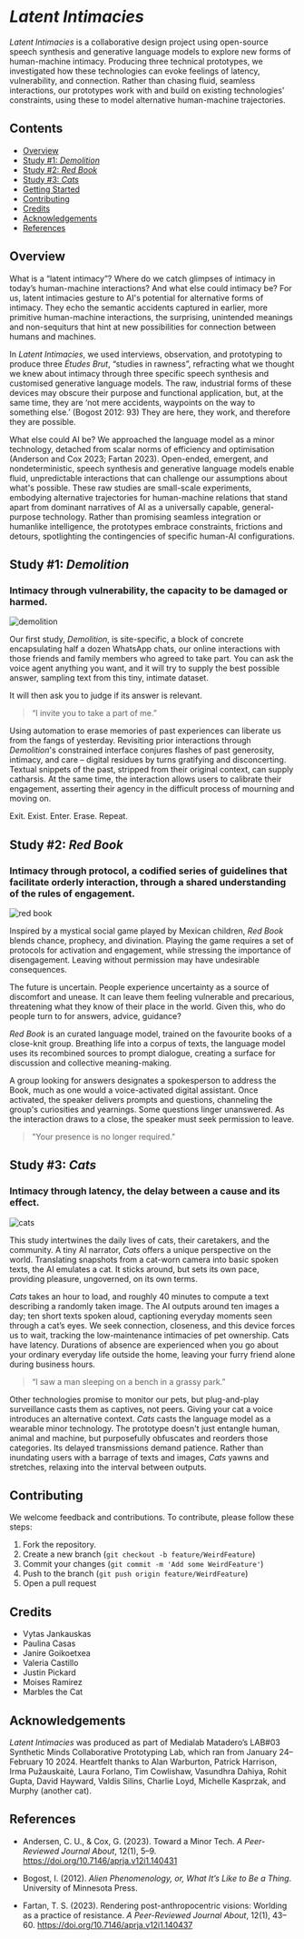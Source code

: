 # _Latent Intimacies_

_Latent Intimacies_ is a collaborative design project using open-source speech synthesis and generative language models to explore new forms of human-machine intimacy. Producing three technical prototypes, we investigated how these technologies can evoke feelings of latency, vulnerability, and connection. Rather than chasing fluid, seamless interactions, our prototypes work with and build on existing technologies' constraints, using these to model alternative human-machine trajectories.


## Contents

- [Overview](#overview)
- [Study #1: _Demolition_](#study-1-demolition)
- [Study #2: _Red Book_](#study-2-red-book)
- [Study #3: _Cats_](#study-3-cats)
- [Getting Started](#getting-started)
- [Contributing](#contributing)
- [Credits](#credits)
- [Acknowledgements](#acknowledgements)
- [References](#references)


## Overview

What is a “latent intimacy”? Where do we catch glimpses of intimacy in today’s human-machine interactions? And what else could intimacy be? For us, latent intimacies gesture to AI's potential for alternative forms of intimacy. They echo the semantic accidents captured in earlier, more primitive human-machine interactions, the surprising, unintended meanings and non-sequiturs that hint at new possibilities for connection between humans and machines.

In _Latent Intimacies_, we used interviews, observation, and prototyping to produce three _Études Brut_, “studies in rawness”, refracting what we thought we knew about intimacy through three specific speech synthesis and customised generative language models. The raw, industrial forms of these devices may obscure their purpose and functional application, but, at the same time, they are ‘not mere accidents, waypoints on the way to something else.’ (Bogost 2012: 93) They are here, they work, and therefore they are possible. 

What else could AI be? We approached the language model as a minor technology, detached from scalar norms of efficiency and optimisation (Anderson and Cox 2023; Fartan 2023). Open-ended, emergent, and nondeterministic, speech synthesis and generative language models enable fluid, unpredictable interactions that can challenge our assumptions about what's possible. These raw studies are small-scale experiments, embodying alternative trajectories for human-machine relations that stand apart from dominant narratives of AI as a universally capable, general-purpose technology. Rather than promising seamless integration or humanlike intelligence, the prototypes embrace constraints, frictions and detours, spotlighting the contingencies of specific human-AI configurations.


## Study #1: _Demolition_
### Intimacy through vulnerability, the capacity to be damaged or harmed.

![demolition](https://github.com/modern-online/latent_intimacies/blob/main/images/demolition.jpg)

Our first study, _Demolition_, is site-specific, a block of concrete encapsulating half a dozen WhatsApp chats, our online interactions with those friends and family members who agreed to take part. You can ask the voice agent anything you want, and it will try to supply the best possible answer, sampling text from this tiny, intimate dataset.

It will then ask you to judge if its answer is relevant.

> “I invite you to take a part of me.”

Using automation to erase memories of past experiences can liberate us from the fangs of yesterday. Revisiting prior interactions through _Demolition_'s constrained interface conjures flashes of past generosity, intimacy, and care – digital residues by turns gratifying and disconcerting. Textual snippets of the past, stripped from their original context, can supply catharsis. At the same time, the interaction allows users to calibrate their engagement, asserting their agency in the difficult process of mourning and moving on. 

Exit. Exist. Enter. Erase. Repeat.


## Study #2: _Red Book_
### Intimacy through protocol, a codified series of guidelines that facilitate orderly interaction, through a shared understanding of the rules of engagement. 

![red book](https://github.com/modern-online/latent_intimacies/blob/main/images/red_book_live.jpg)

Inspired by a mystical social game played by Mexican children, _Red Book_ blends chance, prophecy, and divination. Playing the game requires a set of protocols for activation and engagement, while stressing the importance of disengagement. Leaving without permission may have undesirable consequences.

The future is uncertain. People experience uncertainty as a source of discomfort and unease. It can leave them feeling vulnerable and precarious, threatening what they know of their place in the world. Given this, who do people turn to for answers, advice, guidance?

_Red Book_ is an curated language model, trained on the favourite books of a close-knit group. Breathing life into a corpus of texts, the language model uses its recombined sources to prompt dialogue, creating a surface for discussion and collective meaning-making.

A group looking for answers designates a spokesperson to address the Book, much as one would a voice-activated digital assistant. Once activated, the speaker delivers prompts and questions, channeling the group's curiosities and yearnings. Some questions linger unanswered. As the interaction draws to a close, the speaker must seek permission to leave.

> "Your presence is no longer required."


## Study #3: _Cats_
### Intimacy through latency, the delay between a cause and its effect.

![cats](https://github.com/modern-online/latent_intimacies/blob/main/images/cats.jpg)

This study intertwines the daily lives of cats, their caretakers, and the community. A tiny AI narrator, _Cats_ offers a unique perspective on the world. Translating snapshots from a cat-worn camera into basic spoken texts, the AI emulates a cat. It sticks around, but sets its own pace, providing pleasure, ungoverned, on its own terms.

_Cats_ takes an hour to load, and roughly 40 minutes to compute a text describing a randomly taken image. The AI outputs around ten images a day; ten short texts spoken aloud, captioning everyday moments seen through a cat’s eyes. We seek connection, closeness, and this device forces us to wait, tracking the low-maintenance intimacies of pet ownership. Cats have latency. Durations of absence are experienced when you go about your ordinary everyday life outside the home, leaving your furry friend alone during business hours. 

> “I saw a man sleeping on a bench in a grassy park.”

Other technologies promise to monitor our pets, but plug-and-play surveillance casts them as captives, not peers. Giving your cat a voice introduces an alternative context. _Cats_ casts the language model as a wearable minor technology. The prototype doesn't just entangle human, animal and machine, but purposefully obfuscates and reorders those categories. Its delayed transmissions demand patience. Rather than inundating users with a barrage of texts and images, _Cats_ yawns and stretches, relaxing into the interval between outputs.


## Contributing

We welcome feedback and contributions. To contribute, please follow these steps:

1. Fork the repository.
2. Create a new branch (`git checkout -b feature/WeirdFeature`)
3. Commit your changes (`git commit -m 'Add some WeirdFeature'`)
4. Push to the branch (`git push origin feature/WeirdFeature`)
5. Open a pull request


## Credits

- Vytas Jankauskas
- Paulina Casas
- Janire Goikoetxea
- Valeria Castillo
- Justin Pickard
- Moises Ramirez
- Marbles the Cat  


## Acknowledgements

_Latent Intimacies_ was produced as part of Medialab Matadero’s LAB#03 Synthetic Minds Collaborative Prototyping Lab, which ran from January 24–February 10 2024. Heartfelt thanks to Alan Warburton, Patrick Harrison, Irma Pužauskaitė, Laura Forlano, Tim Cowlishaw, Vasundhra Dahiya, Rohit Gupta, David Hayward, Valdis Silins, Charlie Loyd, Michelle Kasprzak, and Murphy (another cat).


## References

- Andersen, C. U., & Cox, G. (2023). Toward a Minor Tech. _A Peer-Reviewed Journal About_, 12(1), 5–9. https://doi.org/10.7146/aprja.v12i1.140431

- Bogost, I. (2012). _Alien Phenomenology, or, What It’s Like to Be a Thing_. University of Minnesota Press.

- Fartan, T. S. (2023). Rendering post-anthropocentric visions: Worlding as a practice of resistance. _A Peer-Reviewed Journal About_, 12(1), 43–60. https://doi.org/10.7146/aprja.v12i1.140437
